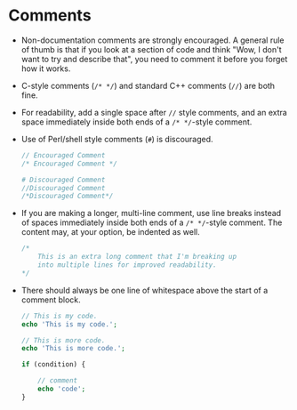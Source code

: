 # Comments

* Non-documentation comments are strongly encouraged. A general rule of thumb is that if you look at a section of code and think "Wow, I don't want to try and describe that", you need to comment it before you forget how it works.

* C-style comments (`/* */`) and standard C++ comments (`//`) are both fine.

* For readability, add a single space after `//` style comments, and an extra space immediately inside both ends of a `/* */`-style comment.

* Use of Perl/shell style comments (`#`) is discouraged.

  ```php
  // Encouraged Comment
  /* Encouraged Comment */

  # Discouraged Comment
  //Discouraged Comment
  /*Discouraged Comment*/
  ```

* If you are making a longer, multi-line comment, use line breaks instead of spaces immediately inside both ends of a `/* */`-style comment. The content may, at your option, be indented as well.

  ```php
  /*
      This is an extra long comment that I'm breaking up
      into multiple lines for improved readability.
  */
  ```

* There should always be one line of whitespace above the start of a comment block.

  ```php
  // This is my code.
  echo 'This is my code.';

  // This is more code.
  echo 'This is more code.';

  if (condition) {

      // comment
      echo 'code';
  }
  ```

